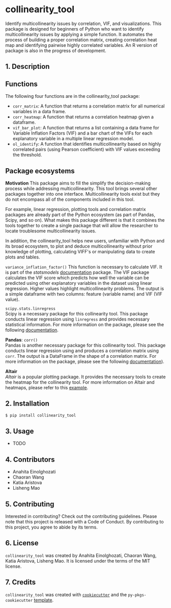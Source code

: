 # collinearity_tool
Identify multicollinearity issues by correlation, VIF, and visualizations. This package is designed for beginners of Python who want to identify multicollinearity issues by applying a simple function. It automates the process of building a proper correlation matrix, creating correlation heat map and identifying pairwise highly correlated variables. An R version of package is also in the progress of development.


## 1. Description

## Functions 

The following four functions are in the collinearity_tool package:
- `corr_matrix`: A function that returns a correlation matrix for all numerical variables in a data frame.
- `corr_heatmap`: A function that returns a correlation heatmap given a dataframe.
- `vif_bar_plot`: A function that returns a list containing a data frame for Variable Inflation Factors (VIF) and a bar chart of the VIFs for each explanatory variable in a multiple linear regression model.
- `ol_identify`: A function that identifies multicollinearity based on highly correlated pairs (using Pearson coefficient) with VIF values exceeding the threshold.

## Package ecosystems

**Motivation** 
This package aims to fill the simplify the decision-making process while addressing multicollinearity. This tool brings several other packages together into one interface.
Multicollinearity tools exist but they do not encompass all of the components included in this tool.

For example, linear regression, plotting tools and correlation matrix packages are already part of the Python ecosystem (as part of Pandas, Scipy, and so on).
What makes this package different is that it combines the tools together to create a single package that will allow the researcher to locate troublesome multicollinearity issues.

In addition, the collinearity_tool helps new users, unfamiliar with Python and its broad ecosystem, to plot and deduce multicollinearity without prior knowledge of plotting, calculating VIFF's or manipulating data to create plots and tables.

`variance_inflation_factor()`
This function is necessary to calculate VIF. It is part of the _statsmodels_ [documentation](https://www.statsmodels.org/dev/generated/statsmodels.stats.outliers_influence.variance_inflation_factor.html) package. The VIF package calculates the VIF score which predicts how well the variable can be predicted using other explanatory variables in the dataset using linear regression. Higher values highlight multicollinearity problems.
The output is a simple dataframe with two columns: feature (variable name) and VIF (VIF value).

`scipy.stats.linregress`  
Scipy is a necessary package for this collinearity tool. This package conducts linear regression using `linregress` and provides necessary statistical information. For more information on the package, please see the following [documentation](https://docs.scipy.org/doc/scipy-0.15.1/reference/generated/scipy.stats.linregress.html).

**Pandas**: `corr()`    
Pandas is another necessary package for this collinearity tool. This package conducts linear regression using and produces a correlation matrix using `corr`. The output is a DataFrame in the shape of a correlation matrix.
For more information on the package, please see the following [documentation](https://pandas.pydata.org/docs/reference/api/pandas.DataFrame.corr.html)).

**Altair**  
_Altair_ is a popular plotting package. It provides the necessary tools to create the heatmap for the collinearity tool. For more information on Altair and heatmaps, please refer to this [example](https://altair-viz.github.io/gallery/simple_heatmap.html).

## 2. Installation

```bash
$ pip install collinearity_tool
```

## 3. Usage

- TODO

## 4. Contributors
- Anahita Einolghozati
- Chaoran Wang
- Katia Aristova
- Lisheng Mao

## 5. Contributing

Interested in contributing? Check out the contributing guidelines. Please note that this project is released with a Code of Conduct. By contributing to this project, you agree to abide by its terms.

## 6. License

`collinearity_tool` was created by Anahita Einolghozati, Chaoran Wang, Katia Aristova, Lisheng Mao. It is licensed under the terms of the MIT license.

## 7. Credits

`collinearity_tool` was created with [`cookiecutter`](https://cookiecutter.readthedocs.io/en/latest/) and the `py-pkgs-cookiecutter` [template](https://github.com/py-pkgs/py-pkgs-cookiecutter).
